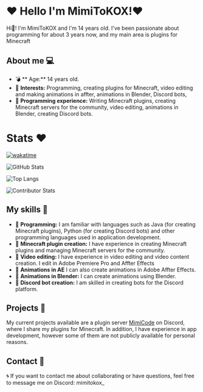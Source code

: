 # ❤️ Hello I'm MimiToKOX!❤️ 

Hi👋! I'm MimiToKOX and I'm 14 years old. I've been passionate about programming for about 3 years now, and my main area is plugins for Minecraft

## About me 💻

- 💣 ** Age:** 14 years old.
- 🔫 **Interests:** Programming, creating plugins for Minecraft, video editing and making animations in affter, animations in Blender, Discord bots, 
- 🔮 **Programming experience:** Writing Minecraft plugins, creating Minecraft servers for the community, video editing, animations in Blender, creating Discord bots.

# Stats ❤️ 

[![wakatime](https://wakatime.com/badge/user/5140a17f-48c5-4343-b03e-3906507f2edc.svg)](https://wakatime.com/@5140a17f-48c5-4343-b03e-3906507f2edc)

![GitHub Stats](https://github-readme-stats.vercel.app/api?username=MimiToKox&show_icons=true&theme=radical)

![Top Langs](https://github-readme-stats.vercel.app/api/top-langs/?username=MimiToKox&layout=compact&theme=radical)

![Contributor Stats](https://github-contributor-stats.vercel.app/api?username=MimiToKOX&limit=5&theme=dracula&combine_all_yearly_contributions=true)

## My skills 💎

- 📁 **Programming:** I am familiar with languages such as Java (for creating Minecraft plugins), Python (for creating Discord bots) and other programming languages used in application development.
- 🎉 **Minecraft plugin creation:** I have experience in creating Minecraft plugins and managing Minecraft servers for the community.
- 📔 **Video editing:** I have experience in video editing and video content creation. I edit in Adobe Premiere Pro and Affter Effects
- 📐 **Animations in AE** I can also create animations in Adobe Affter Effects.
- 🔗 **Animations in Blender:** I can create animations using Blender.
- 🤖 **Discord bot creation:** I am skilled in creating bots for the Discord platform.

## Projects 📑

My current projects available are a plugin server [MimiCode](https://dsc.gg/mimicode) on Discord, where I share my plugins for Minecraft. In addition, I have experience in app development, however some of them are not publicly available for personal reasons.

## Contact 📛

🌀 If you want to contact me about collaborating or have questions, feel free to message me on Discord: mimitokox_

